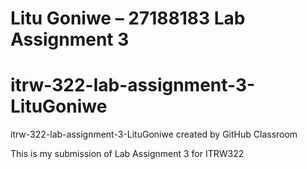 # Litu Goniwe – 27188183 Lab Assignment 3
# itrw-322-lab-assignment-3-LituGoniwe
itrw-322-lab-assignment-3-LituGoniwe created by GitHub Classroom

This is my submission of Lab Assignment 3 for ITRW322
